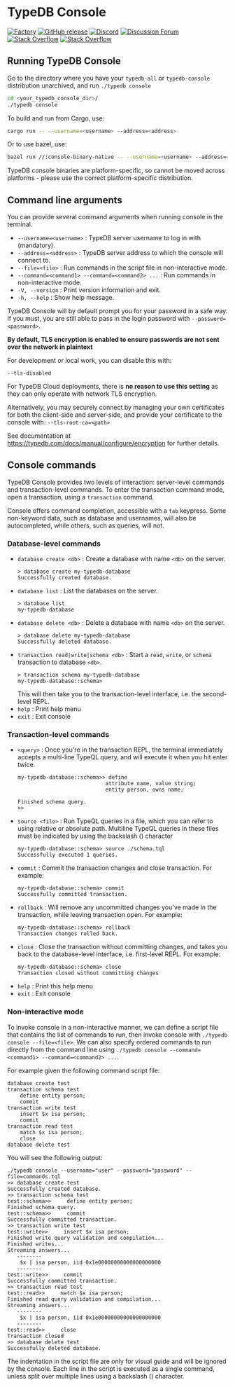 # TypeDB Console

[![Factory](https://factory.vaticle.com/api/status/typedb/typedb-console/badge.svg)](https://factory.vaticle.com/typedb/typedb-console)
[![GitHub release](https://img.shields.io/github/release/typedb/typedb-console.svg)](https://github.com/typedb/typedb-console/releases/latest)
[![Discord](https://img.shields.io/discord/665254494820368395?color=7389D8&label=chat&logo=discord&logoColor=ffffff)](https://typedb.com/discord)
[![Discussion Forum](https://img.shields.io/discourse/https/forum.typedb.com/topics.svg)](https://forum.typedb.com)
[![Stack Overflow](https://img.shields.io/badge/stackoverflow-typedb-796de3.svg)](https://stackoverflow.com/questions/tagged/typedb)
[![Stack Overflow](https://img.shields.io/badge/stackoverflow-typeql-3dce8c.svg)](https://stackoverflow.com/questions/tagged/typeql)

## Running TypeDB Console 

Go to the directory where you have your `typedb-all` or `typedb-console` distribution unarchived, and run `./typedb console`
```bash
cd <your_typedb_console_dir>/
./typedb console
```

To build and run from Cargo, use:
```bash
cargo run -- --username=<username> --address=<address>
```

Or to use bazel, use:
```bash
bazel run //:console-binary-native -- --username=<username> --address=<address>
```

TypeDB console binaries are platform-specific, so cannot be moved across platforms - please use the correct
platform-specific distribution.

## Command line arguments

You can provide several command arguments when running console in the terminal.

- `--username=<username>` : TypeDB server username to log in with (mandatory).
- `--address=<address>` : TypeDB server address to which the console will connect to.
- `--file=<file>` : Run commands in the script file in non-interactive mode.
- `--command=<command1> --command=<command2> ...` : Run commands in non-interactive mode.
- `-V, --version` : Print version information and exit.
- `-h, --help` : Show help message.

TypeDB Console will by default prompt you for your password in a safe way. If you must,
you are still able to pass in the login password with `--password=<password>`.

**By default, TLS encryption is enabled to ensure passwords are not sent over the network in plaintext**

For development or local work, you can disable this with:

`--tls-disabled`

For TypeDB Cloud deployments, there is **no reason to use this setting** as they can only operate with network TLS encryption.

Alternatively, you may securely connect by managing your own certificates for both the client-side and server-side,
and provide your certificate to the console with:
`--tls-root-ca=<path>`

See documentation at https://typedb.com/docs/manual/configure/encryption for further details.

## Console commands

TypeDB Console provides two levels of interaction: server-level commands and transaction-level commands. 
To enter the transaction command mode, open a transaction, using a `transaction` command.

Console offers command completion, accessible with a `tab` keypress. Some non-keyword data, such as database and usernames,
will also be autocompleted, while others, such as queries, will not.

### Database-level commands

- `database create <db>` : Create a database with name `<db>` on the server.
  ```
  > database create my-typedb-database
  Successfully created database.
  ```
- `database list` : List the databases on the server. 
  ```
  > database list
  my-typedb-database
  ```
- `database delete <db>` : Delete a database with name `<db>` on the server.
  ```
  > database delete my-typedb-database
  Successfully deleted database.
  ```
- `transaction read|write|schema <db>` : Start a `read`, `write`, or `schema` transaction to database `<db>`.
  ```
  > transaction schema my-typedb-database
  my-typedb-database::schema>
  ```
  This will then take you to the transaction-level interface, i.e. the second-level REPL.
- `help` : Print help menu
- `exit` : Exit console

### Transaction-level commands

- `<query>` : Once you're in the transaction REPL, the terminal immediately accepts a multi-line TypeQL query, and will execute it when you hit enter twice.
  ```
  my-typedb-database::schema>> define
                              attribute name, value string;
                              entity person, owns name;
  
  Finished schema query.
  >>
  ```
- `source <file>` : Run TypeQL queries in a file, which you can refer to using relative or absolute path. Multiline TypeQL queries in these files must be indicated by using the backslash (\) character
  ```
  my-typedb-database::schema> source ./schema.tql
  Successfully executed 1 queries.
  ```
- `commit` : Commit the transaction changes and close transaction. For example:
  ```
  my-typedb-database::schema> commit
  Successfully committed transaction.
  ```
- `rollback` : Will remove any uncommitted changes you've made in the transaction, while leaving transaction open. For example:
  ```
  my-typedb-database::schema> rollback
  Transaction changes rolled back.
  ```
- `close` : Close the transaction without committing changes, and takes you back to the database-level interface, i.e. first-level REPL. For example:
  ```
  my-typedb-database::schema> close
  Transaction closed without committing changes
  ```
- `help` : Print this help menu
- `exit` : Exit console

### Non-interactive mode

To invoke console in a non-interactive manner, we can define a script file that contains the list of commands to run, then invoke console with `./typedb console --file=<file>`. We can also specify ordered commands to run directly from the command line using `./typedb console --command=<command1> --command=<command2> ...`.

For example given the following command script file:

```
database create test
transaction schema test
    define entity person;
    commit
transaction write test
    insert $x isa person;
    commit
transaction read test
    match $x isa person;
    close
database delete test
```

You will see the following output:
```
./typedb console --username="user" --password="password" --file=commands.tql     
>> database create test
Successfully created database.
>> transaction schema test
test::schema>>     define entity person;
Finished schema query.
test::schema>>     commit
Successfully committed transaction.
>> transaction write test
test::write>>     insert $x isa person;
Finished write query validation and compilation...
Finished writes...
Streaming answers...
   --------
    $x | isa person, iid 0x1e00000000000000000000
   --------
test::write>>     commit
Successfully committed transaction.
>> transaction read test
test::read>>     match $x isa person;
Finished read query validation and compilation...
Streaming answers...
   --------
    $x | isa person, iid 0x1e00000000000000000000
   --------
test::read>>     close
Transaction closed
>> database delete test
Successfully deleted database.

```

The indentation in the script file are only for visual guide and will be ignored by the console. 
Each line in the script is executed as a single command, unless split over multiple lines using a backslash (\) character.
